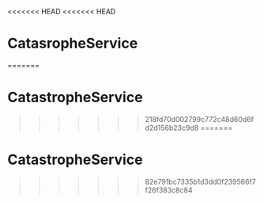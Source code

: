 <<<<<<< HEAD
<<<<<<< HEAD
# CatasropheService
=======
# CatastropheService
>>>>>>> 218fd70d002799c772c48d60d6fd2d156b23c9d8
=======
# CatastropheService
>>>>>>> 82e791bc7335b1d3dd0f239566f7f26f383c8c84
